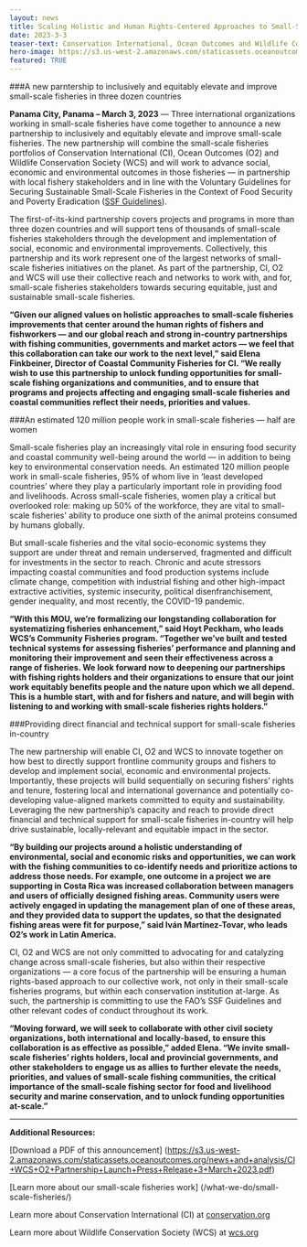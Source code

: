 ```yaml
---
layout: news
title: Scaling Holistic and Human Rights-Centered Approaches to Small-Scale Fisheries Sustainability 
date: 2023-3-3
teaser-text: Conservation International, Ocean Outcomes and Wildlife Conservation Society announce a new partnership at Our Ocean Panama to inclusively and equitably elevate and improve small-scale fisheries in three dozen countries.
hero-image: https://s3.us-west-2.amazonaws.com/staticassets.oceanoutcomes.org/news+and+analysis/hero+images/news-analysis-hero-placeholder.png
featured: TRUE
---
```

###A new parntership to inclusively and equitably elevate and improve small-scale fisheries in three dozen countries

**Panama City, Panama – March 3, 2023** — Three international organizations working in small-scale fisheries have come together to announce a new partnership to inclusively and equitably elevate and improve small-scale fisheries. The new partnership will combine the small-scale fisheries portfolios of Conservation International (CI), Ocean Outcomes (O2) and Wildlife Conservation Society (WCS) and will work to advance social, economic and environmental outcomes in those fisheries — in partnership with local fishery stakeholders and in line with the Voluntary Guidelines for Securing Sustainable Small-Scale Fisheries in the Context of Food Security and Poverty Eradication (<a href="https://www.fao.org/voluntary-guidelines-small-scale-fisheries/en/" target="_blank">SSF Guidelines</a>).

The first-of-its-kind partnership covers projects and programs in more than three dozen countries and will support tens of thousands of small-scale fisheries stakeholders through the development and implementation of social, economic and environmental improvements. Collectively, this partnership and its work represent one of the largest networks of small-scale fisheries initiatives on the planet. As part of the partnership, CI, O2 and WCS will use their collective reach and networks to work with, and for, small-scale fisheries stakeholders towards securing equitable, just and sustainable small-scale fisheries.

**“Given our aligned values on holistic approaches to small-scale fisheries improvements that center around the human rights of fishers and fishworkers — and our global reach and strong in-country partnerships with fishing communities, governments and market actors — we feel that this collaboration can take our work to the next level,” said Elena Finkbeiner, Director of Coastal Community Fisheries for CI.  “We really wish to use this partnership to unlock funding opportunities for small-scale fishing organizations and communities, and to ensure that programs and projects affecting and engaging small-scale fisheries and coastal communities reflect their needs, priorities and values.**

###An estimated 120 million people work in small-scale fisheries — half are women

Small-scale fisheries play an increasingly vital role in ensuring food security and coastal community well-being around the world — in addition to being key to environmental conservation needs. An estimated 120 million people work in small-scale fisheries, 95% of whom live in ‘least developed countries’ where they play a particularly important role in providing food and livelihoods. Across small-scale fisheries, women play a critical but overlooked role: making up 50% of the workforce, they are vital to small-scale fisheries' ability to produce one sixth of the animal proteins consumed by humans globally.

But small-scale fisheries and the vital socio-economic systems they support are under threat and remain underserved, fragmented and difficult for investments in the sector to reach. Chronic and acute stressors impacting coastal communities and food production systems include climate change, competition with industrial fishing and other high-impact extractive activities, systemic insecurity, political disenfranchisement, gender inequality, and most recently, the COVID-19 pandemic.

**“With this MOU, we’re formalizing our longstanding collaboration for systematizing fisheries enhancement,” said Hoyt Peckham, who leads WCS’s Community Fisheries program. “Together we’ve built and tested technical systems for assessing fisheries’ performance and planning and monitoring their improvement and seen their effectiveness across a range of fisheries. We look forward now to deepening our partnerships with fishing rights holders and their organizations to ensure that our joint work equitably benefits people and the nature upon which we all depend. This is a humble start, with and for fishers and nature, and will begin with listening to and working with small-scale fisheries rights holders.”**

###Providing direct financial and technical support for small-scale fisheries in-country

The new partnership will enable CI, O2 and WCS to innovate together on how best to directly support frontline community groups and fishers to develop and implement social, economic and environmental projects. Importantly, these projects will build sequentially on securing fishers’ rights and tenure, fostering local and international governance and potentially co-developing value-aligned markets committed to equity and sustainability. Leveraging the new partnership’s capacity and reach to provide direct financial and technical support for small-scale fisheries in-country will help drive sustainable, locally-relevant and equitable impact in the sector. 

**“By building our projects around a holistic understanding of environmental, social and economic risks and opportunities, we can work with the fishing communities to co-identify needs and prioritize actions to address those needs. For example, one outcome in a project we are supporting in Costa Rica was increased collaboration between managers and users of officially designed fishing areas. Community users were actively engaged in updating the management plan of one of these areas, and they provided data to support the updates, so that the designated fishing areas were fit for purpose,” said Iván Martínez-Tovar, who leads O2’s work in Latin America.**

CI, O2 and WCS are not only committed to advocating for and catalyzing change across small-scale fisheries, but also within their respective organizations — a core focus of the partnership will be ensuring a human rights-based approach to our collective work, not only in their small-scale fisheries programs, but within each conservation institution at-large. As such, the partnership is committing to use the FAO’s SSF Guidelines and other relevant codes of conduct throughout its work. 

**“Moving forward, we will seek to collaborate with other civil society organizations, both international and locally-based, to ensure this collaboration is as effective as possible,” added Elena. “We invite small-scale fisheries’ rights holders, local and provincial governments, and other stakeholders to engage us as allies to further elevate the needs, priorities, and values of small-scale fishing communities, the critical importance of the small-scale fishing sector for food and livelihood security and marine conservation, and to unlock funding opportunities at-scale.”**

----

**Additional Resources:**

[Download a PDF of this announcement] (https://s3.us-west-2.amazonaws.com/staticassets.oceanoutcomes.org/news+and+analysis/CI+WCS+O2+Partnership+Launch+Press+Release+3+March+2023.pdf)

[Learn more about our small-scale fisheries work] (/what-we-do/small-scale-fisheries/)  

Learn more about Conservation International (CI) at <a href="https://www.conservation.org/" target="_blank">conservation.org</a>

Learn more about Wildlife Conservation Society (WCS) at <a href="https://www.wcs.org/" target="_blank">wcs.org</a>
